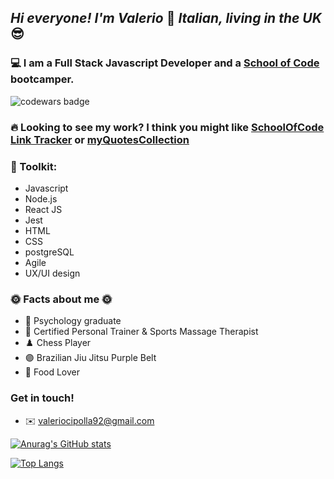 ## *Hi everyone! I'm Valerio* 👋 *Italian, living in the UK* 😎

### 💻 I am a Full Stack Javascript Developer and a [School of Code](https://www.schoolofcode.co.uk/) bootcamper.

![codewars badge](https://www.codewars.com/users/valerio_c/badges/large)

### 🔥 Looking to see my work? I think you might like [SchoolOfCode Link Tracker](https://soc-links-tracker.herokuapp.com/) or [myQuotesCollection](https://quote-generator-full-stack.herokuapp.com/)

### 🔨 Toolkit:
* Javascript 
* Node.js
* React JS
* Jest
* HTML
* CSS
* postgreSQL
* Agile 
* UX/UI design

### 🌞 Facts about me 🌞
- 🧠 Psychology graduate
- 💪 Certified Personal Trainer & Sports Massage Therapist
- ♟️ Chess Player
- 🟣 Brazilian Jiu Jitsu Purple Belt
- 🍤 Food Lover

### Get in touch!
- ✉️ valeriocipolla92@gmail.com

[![Anurag's GitHub stats](https://github-readme-stats.vercel.app/api?username=ValerioCipolla&show_icons=true&theme=tokyonight)](https://github.com/ValerioCipolla/github-readme-stats)

[![Top Langs](https://github-readme-stats.vercel.app/api/top-langs/?username=ValerioCipolla&show_icons=true&theme=tokyonight)](https://github.com/ValerioCipolla/github-readme-stats)


<!--
**ValerioCipolla/ValerioCipolla** is a ✨ _special_ ✨ repository because its `README.md` (this file) appears on your GitHub profile.

Here are some ideas to get you started:

- 🔭 I’m currently working on ...
- 🌱 I’m currently learning ...
- 👯 I’m looking to collaborate on ...
- 🤔 I’m looking for help with ...
- 💬 Ask me about ...
- 📫 How to reach me: ...
- 😄 Pronouns: ...
- ⚡ Fun fact: ...
-->
